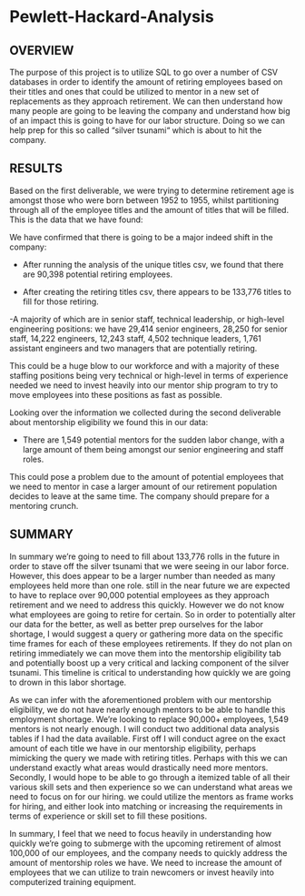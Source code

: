# Pewlett-Hackard-Analysis
## OVERVIEW
The purpose of this project is to utilize SQL to go over a number of CSV databases in order to identify the amount of retiring employees based on their titles and ones that could be utilized to mentor in a new set of replacements as they approach retirement. We can then understand how many people are going to be leaving the company and understand how big of an impact this is going to have for our labor structure. Doing so we can help prep for this so called “silver tsunami“ which is about to hit the company.

## RESULTS
Based on the first deliverable, we were trying to determine retirement age is amongst those who were born between 1952 to 1955, whilst partitioning through all of the employee titles and the amount of titles that will be filled. This is the data that we have found:

We have confirmed that there is going to be a major indeed shift in the company:
- After running the analysis of the unique titles csv, we found that there are 90,398 potential retiring employees.

- After creating the retiring titles csv, there appears to be 133,776 titles to fill for those retiring.

-A majority of which are in senior staff, technical leadership, or high-level engineering positions: we have 29,414 senior engineers, 28,250 for senior staff, 14,222 engineers, 12,243 staff, 4,502 technique leaders, 1,761 assistant engineers and two managers that are potentially retiring.

This could be a huge blow to our workforce and with a majority of these staffing positions being very technical or high-level in terms of experience needed we need to invest heavily into our mentor ship program to try to move employees into these positions as fast as possible.

Looking over the information we collected during the second deliverable about mentorship eligibility we found this in our data:

- There are 1,549 potential mentors for the sudden labor change, with a large amount of them being amongst our senior engineering and staff roles. 

This could pose a problem due to the amount of potential employees that we need to mentor in case a larger amount of our retirement population decides to leave at the same time. The company should prepare for a mentoring crunch.

## SUMMARY
In summary we’re going to need to fill about 133,776 rolls in the future in order to stave off the silver tsunami that we were seeing in our labor force. However, this does appear to be a larger number than needed as many employees held more than one role. still in the near future we are expected to have to replace over 90,000 potential employees as they approach retirement and we need to address this quickly. However we do not know what employees are going to retire for certain. So in order to potentially alter our data for the better, as well as better prep ourselves for the labor shortage, I would suggest a query or gathering more data on the specific time frames for each of these employees retirements. If they do not plan on retiring immediately we can move them into the mentorship eligibility tab and potentially boost up a very critical and lacking component of the silver tsunami. This timeline is critical to understanding how quickly we are going to drown in this labor shortage.

As we can infer with the aforementioned problem with our mentorship eligibility, we do not have nearly enough mentors to be able to handle this employment shortage. We’re looking to replace 90,000+ employees, 1,549 mentors is not nearly enough. I will conduct two additional data analysis tables if I had the data available. First off I will conduct agree on the exact amount of each title we have in our mentorship eligibility, perhaps mimicking the query we made with retiring titles. Perhaps with this we can understand exactly what areas would drastically need more mentors. Secondly, I would hope to be able to go through a itemized table of all their various skill sets and then experience so we can understand what areas we need to focus on for our hiring. we could utilize the mentors as frame works for hiring, and either look into matching or increasing the requirements in terms of experience or skill set to fill these positions. 

In summary, I feel that we need to focus heavily in understanding how quickly we’re going to submerge with the upcoming retirement of almost 100,000 of our employees, and the company needs to quickly address the amount of mentorship roles we have. We need to increase the amount of employees that we can utilize to train newcomers or invest heavily into computerized training equipment.
